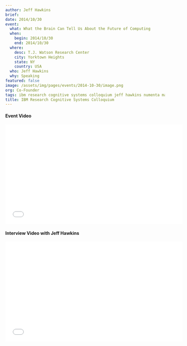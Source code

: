 ```yaml
---
author: Jeff Hawkins
brief:
date: 2014/10/30
event:
  what: What the Brain Can Tell Us About the Future of Computing
  when:
    begin: 2014/10/30
    end: 2014/10/30
  where:
    desc: T.J. Watson Research Center
    city: Yorktown Heights
    state: NY
    country: USA
  who: Jeff Hawkins
  why: Speaking
featured: false
image: /assets/img/pages/events/2014-10-30/image.png
org: Co-Founder
tags: ibm research cognitive systems colloquium jeff hawkins numenta machine intelligence cognitive computing
title: IBM Research Cognitive Systems Colloquium
---
```


#### Event Video

<div class="video-container media-border">
  <iframe width="560" height="315" src="//www.youtube.com/embed/0SroCjwkSFc" frameborder="0" allowfullscreen></iframe>
</div>

#### Interview Video with Jeff Hawkins

<div class="video-container media-border">
  <iframe width="560" height="315" src="//www.youtube.com/embed/OS55dojA-PY" frameborder="0" allowfullscreen></iframe>
</div>
